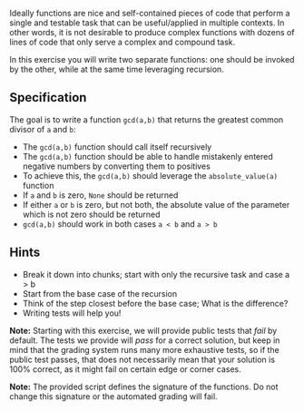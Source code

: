 Ideally functions are nice and self-contained pieces of code that perform a
single and testable task that can be useful/applied in multiple contexts.
In other words, it is not desirable to produce complex functions with dozens
 of lines of code that only serve a complex and compound task.

In this exercise you will write two separate functions: one should be
invoked by the other, while at the same time leveraging recursion.

## Specification
The goal is to write a function `gcd(a,b)` that returns the greatest common divisor of `a` and `b`:
 - The `gcd(a,b)` function should call itself recursively
 - The `gcd(a,b)` function should be able to handle mistakenly entered negative numbers
   by converting them to positives
 - To achieve this, the `gcd(a,b)` should leverage the `absolute_value(a)` function
 - If `a` and `b` is zero, `None` should be returned
 - If either `a` or `b` is zero, but not both, the absolute value of the parameter which is not zero should be returned
 - `gcd(a,b)` should work in both cases `a < b` and `a > b`


## Hints
 - Break it down into chunks; start with only the recursive task and case a > b
 - Start from the base case of the recursion
 - Think of the step closest before the base case; What is the difference?
 - Writing tests will help you!

**Note:** Starting with this exercise, we will provide public tests that *fail* by default.
 The tests we provide will *pass* for a correct solution, but keep in mind that the
 grading system runs many more exhaustive tests, so if the public test passes,
 that does not necessarily mean that your solution is 100% correct, as it might fail on
 certain edge or corner cases.

**Note:** The provided script defines the signature of the functions. Do not change this
 signature or the automated grading will fail.
